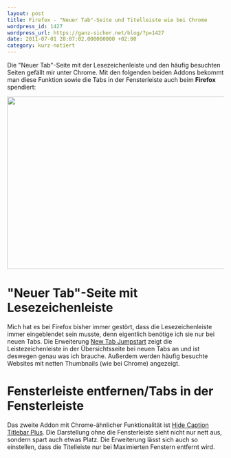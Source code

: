 ```yaml
---
layout: post
title: Firefox - "Neuer Tab"-Seite und Titelleiste wie bei Chrome
wordpress_id: 1427
wordpress_url: https://ganz-sicher.net/blog/?p=1427
date: 2011-07-01 20:07:02.000000000 +02:00
category: kurz-notiert
---
```

Die "Neuer Tab"-Seite mit der Lesezeichenleiste und den häufig besuchten Seiten gefällt mir unter Chrome. Mit den folgenden beiden Addons bekommt man diese Funktion sowie die Tabs in der Fensterleiste auch beim <strong>Firefox</strong> spendiert:
<!--more-->

<a href="{{site.url}}/wp-content/uploads/Screenshot.jpg"><img class="borderimg centered" src="{{site.url}}/wp-content/uploads/Screenshot.jpg" alt="" width="700" height="400" /></a>


"Neuer Tab"-Seite mit Lesezeichenleiste
=======================================
Mich hat es bei Firefox bisher immer gestört, dass die Lesezeichenleiste immer eingeblendet sein musste, denn eigentlich benötige ich sie nur bei neuen Tabs. Die Erweiterung <a href="https://addons.mozilla.org/en-us/firefox/addon/new-tab-jumpstart/">New Tab Jumpstart</a> zeigt die Leistezeichenleiste in der Übersichtsseite bei neuen Tabs an und ist deswegen genau was ich brauche. Außerdem werden häufig besuchte Websites mit netten Thumbnails (wie bei Chrome) angezeigt.

Fensterleiste entfernen/Tabs in der Fensterleiste
==================================================
Das zweite Addon mit Chrome-ähnlicher Funktionalität ist <a href="https://addons.mozilla.org/en-US/firefox/addon/hide-caption-titlebar-plus-sma/">Hide Caption Titlebar Plus</a>. Die Darstellung ohne die Fensterleiste sieht nicht nur nett aus, sondern spart auch etwas Platz. Die Erweiterung lässt sich auch so einstellen, dass die Titelleiste nur bei Maximierten Fenstern entfernt wird.
